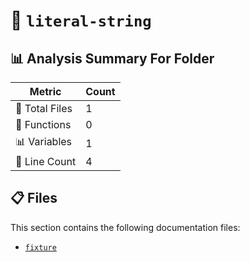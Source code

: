 # 📁 `literal-string`

## 📊 Analysis Summary For Folder

| Metric | Count |
|--------|-------|
| 📁 Total Files | 1 |
| 🔧 Functions | 0 |
| 📊 Variables | 1 |
| 🔢 Line Count | 4 |


## 📋 Files

This section contains the following documentation files:

- [`fixture`](./fixture.md)